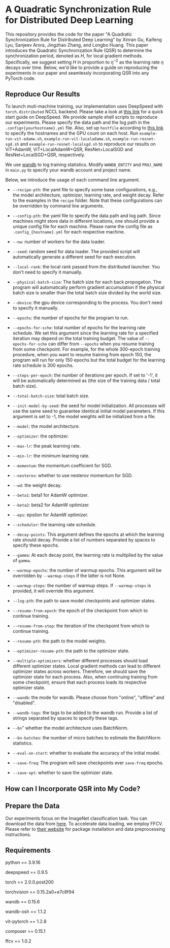 # A Quadratic Synchronization Rule for Distributed Deep Learning
This repository provides the code for the paper "A Quadratic Synchronization Rule for Distributed Deep Learning" by Xinran Gu, Kaifeng Lyu, Sanjeev Arora, Jingzhao Zhang, and Longbo Huang. This paper introduces the Quadratic Synchronization Rule (QSR) to determine the synchronization period, denoted as $H$, for local gradient methods. Specifically, we suggest setting $H$ in proportion to $\eta^{-2}$ as the learning rate $\eta$ decays over time. Below, we'd like to provide a guide on reproducing the experiments in our paper and seamlessly incorporating QSR into any PyTorch code.

## Reproduce Our Results

To launch muti-machine training, our implementation uses DeepSpeed with ```torch.distributed``` NCCL backend. Please take a look at [this link](https://www.deepspeed.ai/getting-started/) for a quick start guide on DeepSpeed. We provide sample shell scripts to reproduce our experiments. Please specify the data path and the log path in the ```.config+{yourhostname}.yml``` file. Also, set up ```hostfile``` according to [this link](https://www.deepspeed.ai/getting-started/#resource-configuration-multi-node) to specify the hostnames and the GPU count on each host. Run ```example-run-vit-adamw.sh```, ```example-run-vit-localadamw.sh```,  ```example-run-resnet-sgd.sh``` and ```example-run-resnet-localsgd.sh``` to reproduce our results on ViT+AdamW, ViT+LocalAdamW+QSR, ResNet+LocalSGD and ResNet+LocalSGD+QSR, respectively. 

We use [wandb](https://wandb.ai/) to log training statistics. Modify ```WANDB_ENTITY``` and ```PROJ_NAME``` in ```main.py``` to specify your wandb account and project name.



Below, we introduce the usage of each command line argument. 

- ```--recipe-pth```: the yaml file to specify some base configurations, e.g., the model architecture, optimizer, learning rate, and weight decay. Refer to the examples in the ```recipe``` folder. Note that these configurations can be overridden by command line arguments.

- ```--config-pth```: the yaml file to specify the data path and log path. Since machines might store data in different locations, one should provide a unique config file for each machine. Please name the config file as ```.config_{hostname}.yml``` for each respective machine.

- ```--nw```: number of workers for the data loader.

- ```--seed```: random seed for data loader. The provided script will automatically generate a different seed for each execution.

- ```--local-rank```: the local rank passed from the distributed launcher. You don't need to specify it manually.

- ```--physical-batch-size```: The batch size for each back propogation. The program will automatically perform gradient accumulation if the physical batch size is smaller than the total batch size divided by the world size.

- ```--device```: the gpu device corresponding to the process. You don't need to specify it manually.

- ```--epochs```: the number of epochs for the program to run.

- ```--epochs-for-sche```: total number of epochs for the learning rate schedule. We set this argument since the learning rate for a specified iteration may depend on the total training budget. The value of ```--epochs-for-sche``` can differ from ```--epochs``` when you resume training from some checkpoint. For example, for the whole 300-epoch training procedure, when you want to resume training from epoch 150, the program will run for only 150 epochs but the total budget for the learning rate schedule is 300 epochs. 

- ```--steps-per-epoch```: the number of iterations per epoch. If set to '-1', it will be automatically determined as (the size of the training data / total batch size).

- ```--total-batch-size```: total batch size.

- ```--init-model-by-seed```: the seed for model initialization. All processes will use the same seed to guarantee identical initial model parameters. If this argument is set to -1, the model weights will be initialized from a file.

- ```--model```: the model architecture.

- ```--optimizer```: the optimizer.

- ```--max-lr```: the peak learning rate.

- ```--min-lr```: the minimum learning rate.

- ```--momentum```: the momentum coefficient for SGD.

- ```--nesterov```: whether to use nesterov momentum for SGD.

- ```--wd```: the weight decay.

- ```--beta1```: beta1 for AdamW optimizer.

- ```--beta2```: beta2 for AdamW optimizer.

- ```--eps```: epsilon for AdamW optimizer.

- ```--scheduler```: the learning rate schedule.

- ```--decay-points```: This argument defines the epochs at which the learning rate should decay. Provide a list of numbers separated by spaces to specify these epochs.

- ```--gamma```: At each decay point, the learning rate is multiplied by the value of ```gamma```.

- ```--warmup-epochs```: the number of warmup epochs. This argument will be overridden by ```--warmup-steps``` if the latter is not None. 

- ```--warmup-steps```: the number of warmup steps. If ```--warmup-steps``` is provided, it will override this argument.

- ```--log-pth```: the path to save model checkpoints and optimizer states.

- ```--resume-from-epoch```: the epoch of the checkpoint from which to continue training.

- ```--resume-from-step```: the iteration of the checkpoint from which to continue training.

- ```--resume-pth```: the path to the model weights.

- ```--optimizer-resume-pth```: the path to the optimizer state.

- ```--multiple-optimizers```: whether different processes should load different optimizer states. Local gradient methods can lead to different optimizer states across workers. Therefore, we should save the optimizer state for each process. Also, when continuing training from some checkpoint, ensure that each process loads its respective optimizer state.


- ```--wandb```: the mode for wandb. Please choose from "online", "offline" and "disabled".

- ```--wandb-tags```: the tags to be added to the wandb run. Provide a list of strings separated by spaces to specify these tags.

- ```--bn```" whether the model architecture uses BatchNorm. 


- ```--bn-batches```: the number of micro batches to estimate the BatchNorm statistics.

- ```--eval-on-start```: whether to evaluate the accuracy of the initial model.

- ```--save-freq```: The program will save checkpoints ever ```save-freq``` epochs.

- ```--save-opt```: whether to save the optimizer state.

## How can I Incorporate QSR into My Code?

<!-- Our implementation of incorporate any PyTorch optimizer.  -->

## Prepare the Data
Our experiments focus on the ImageNet classification task. You can download the data from [here](https://image-net.org/). To accelerate data loading, we employ FFCV. Please refer to [their website](https://ffcv.io/) for package installation and data preprocessing instructions.

## Requirements

python == 3.9.16

deepspeed == 0.9.5

torch == 2.0.0.post200

torchvision == 0.15.2a0+e7c8f94

wandb == 0.15.6

wandb-osh == 1.1.2

vit-pytorch == 1.2.8

composer == 0.15.1

ffcv == 1.0.2 







